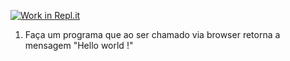 [![Work in Repl.it](https://classroom.github.com/assets/work-in-replit-14baed9a392b3a25080506f3b7b6d57f295ec2978f6f33ec97e36a161684cbe9.svg)](https://classroom.github.com/online_ide?assignment_repo_id=4210360&assignment_repo_type=AssignmentRepo)
1) Faça um programa que ao ser chamado via browser retorna a mensagem "Hello world !"